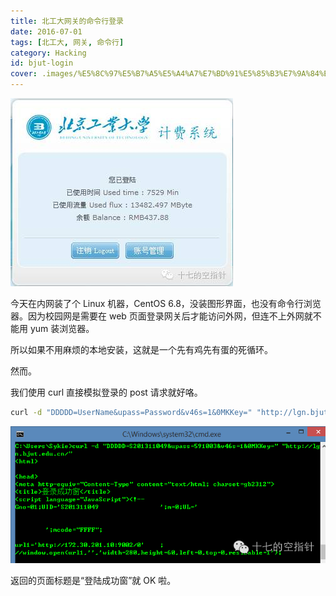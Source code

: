 ```yaml
---
title: 北工大网关的命令行登录
date: 2016-07-01
tags: [北工大, 网关, 命令行]
category: Hacking
id: bjut-login
cover: .images/%E5%8C%97%E5%B7%A5%E5%A4%A7%E7%BD%91%E5%85%B3%E7%9A%84%E5%91%BD%E4%BB%A4%E8%A1%8C%E7%99%BB%E5%BD%95/image-20210421032831766.png
---
```


![image-20210421032909822](.images/%E5%8C%97%E5%B7%A5%E5%A4%A7%E7%BD%91%E5%85%B3%E7%9A%84%E5%91%BD%E4%BB%A4%E8%A1%8C%E7%99%BB%E5%BD%95/image-20210421032909822.png)

今天在内网装了个 Linux 机器，CentOS 6.8，没装图形界面，也没有命令行浏览器。因为校园网是需要在 web 页面登录网关后才能访问外网，但连不上外网就不能用 yum 装浏览器。

所以如果不用麻烦的本地安装，这就是一个先有鸡先有蛋的死循环。

然而。

我们使用 curl 直接模拟登录的 post 请求就好咯。

``` bash
curl -d "DDDDD=UserName&upass=Password&v46s=1&0MKKey=" "http://lgn.bjut.edu.cn/"
```

![image-20210421032831766](.images/%E5%8C%97%E5%B7%A5%E5%A4%A7%E7%BD%91%E5%85%B3%E7%9A%84%E5%91%BD%E4%BB%A4%E8%A1%8C%E7%99%BB%E5%BD%95/image-20210421032831766.png)

返回的页面标题是“登陆成功窗”就 OK 啦。

